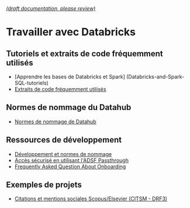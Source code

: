 [_metadata_: remarks]:- "Automatically translated with DeepL. From: /UserGuide/Databricks/Databricks-Resources.md"

[_(draft documentation, please review)_](/UserGuide/Databricks/Databricks-Resources.md)

# Travailler avec Databricks

## Tutoriels et extraits de code fréquemment utilisés

- [Apprendre les bases de Databricks et Spark] (Databricks-and-Spark-SQL-tutoriels)
- [Extraits de code fréquemment utilisés](Data-Processing-using-Databricks---User-Guide)

## Normes de nommage du Datahub

- [Normes de nommage de Datahub](/Datahub-Artifacts-Naming-Standards)

## Ressources de développement

- [Développement et normes de nommage](Datahub-Artifacts-Naming-Standards)
- [Accès sécurisé en utilisant l'ADSF Passthrough](Databricks---Secure-Access-using-ADSF-Passthrough)
- [Frequently Asked Question About Onboarding](<Data-Analytics-Projects---FAQ-(DRAFT)>)

## Exemples de projets

- [Citations et mentions sociales Scopus/Elsevier (CITSM - DRF3)](Scopus-Dataset)
